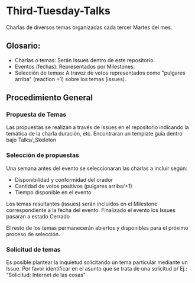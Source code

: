 # Third-Tuesday-Talks
Charlas de diversos temas organizadas cada tercer Martes del mes.

## Glosario:
* Charlas o temas: 
  Serán Issues dentro de este repositorio. 
* Eventos (fechas): 
  Representados por Milestones.
* Selección de temas: 
  A travez de votos representados como "pulgares arriba" (reaction +1) sobre los temas (issues).

## Procedimiento General
### Propuesta de Temas
Las propuestas se realizan a través de issues en el repositorio indicando la temática de la charla duración, etc. Encontraran un template guía dentro bajo Talks/_Skeleton

###  Selección de propuestas
Una semana antes del evento se seleccionaran las charlas a incluir según:
* Disponibilidad y conformidad del orador
* Cantidad de votos positivos (pulgares arriba/+1)
* Tiempo disponible en el evento

Los temas resultantes (issues) serán incluidos en el Milestone correspondiente a la fecha del evento. Finalizado el evento los Issues pasaran a estado Cerrado

El resto de los temas permanecerán abiertos y disponibles para el próximo proceso de selección. 

###  Solicitud de temas
Es posible plantear la inquietud solicitando un tema particular mediante un Issue. Por favor identificar en el asunto que se trata de una solicitud p/ Ej.: “Solicitud: Internet de las cosas” 
